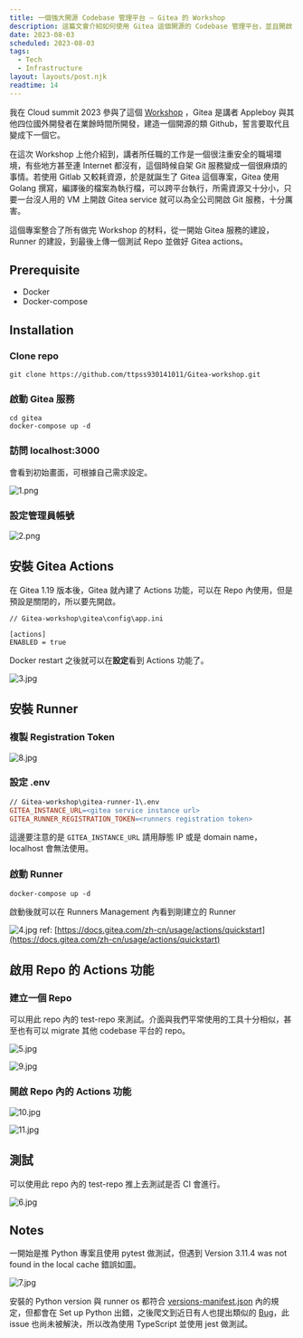 ```yaml
---
title: 一個強大開源 Codebase 管理平台 — Gitea 的 Workshop
description: 這篇文會介紹如何使用 Gitea 這個開源的 Codebase 管理平台，並且開啟 Gitea Actions 做 CI/CD 流程。
date: 2023-08-03
scheduled: 2023-08-03
tags:
  - Tech
  - Infrastructure
layout: layouts/post.njk
readtime: 14
---
```



我在 Cloud summit 2023 參與了這個 [Workshop](https://cloudsummit.ithome.com.tw/2023/lab-page/2225) ，Gitea 是講者 Appleboy 與其他四位國外開發者在業餘時間所開發，建造一個開源的類 Github，誓言要取代且變成下一個它。

在這次 Workshop 上他介紹到，講者所任職的工作是一個很注重安全的職場環境，有些地方甚至連 Internet 都沒有，這個時候自架 Git 服務變成一個很麻煩的事情。若使用 Gitlab 又較耗資源，於是就誕生了 Gitea 這個專案，Gitea 使用 Golang 撰寫，編譯後的檔案為執行檔，可以跨平台執行，所需資源又十分小，只要一台沒人用的 VM 上開啟 Gitea service 就可以為全公司開啟 Git 服務，十分厲害。

這個專案整合了所有做完 Workshop 的材料，從一開始 Gitea 服務的建設，Runner 的建設，到最後上傳一個測試 Repo 並做好 Gitea actions。

## Prerequisite

- Docker
- Docker-compose


## **Installation**

### Clone repo

```docker
git clone https://github.com/ttpss930141011/Gitea-workshop.git
```

### 啟動 Gitea 服務

```docker
cd gitea
docker-compose up -d
```

### 訪問 localhost:3000

會看到初始畫面，可根據自己需求設定。

![1.png](/img/remote/gitea-workshop/1.png)

### 設定管理員帳號

![2.png](/img/remote/gitea-workshop/2.png)

## 安裝 Gitea Actions

在 Gitea 1.19 版本後，Gitea 就內建了 Actions 功能，可以在 Repo 內使用，但是預設是關閉的，所以要先開啟。

```
// Gitea-workshop\gitea\config\app.ini

[actions]
ENABLED = true

```

Docker restart 之後就可以在**設定**看到 Actions 功能了。

![3.jpg](/img/remote/gitea-workshop/3.jpg)

## 安裝 Runner

### 複製 Registration Token

![8.jpg](/img/remote/gitea-workshop/8.png)

### 設定 .env

```makefile
// Gitea-workshop\gitea-runner-1\.env
GITEA_INSTANCE_URL=<gitea service instance url>
GITEA_RUNNER_REGISTRATION_TOKEN=<runners registration token>
```

這邊要注意的是 `GITEA_INSTANCE_URL` 請用靜態 IP 或是 domain name，localhost 會無法使用。

### 啟動 Runner

```docker
docker-compose up -d
```

啟動後就可以在 Runners Management 內看到剛建立的 Runner

![4.jpg](/img/remote/gitea-workshop/4.jpg)
ref: [https://docs.gitea.com/zh-cn/usage/actions/quickstart](https://docs.gitea.com/zh-cn/usage/actions/quickstart)

## 啟用 Repo 的 Actions 功能

### 建立一個 Repo

可以用此 repo 內的 test-repo 來測試。介面與我們平常使用的工具十分相似，甚至也有可以 migrate 其他 codebase 平台的 repo。

![5.jpg](/img/remote/gitea-workshop/5.jpg)

![9.jpg](/img/remote/gitea-workshop/9.png)

### 開啟 Repo 內的 Actions 功能

![10.jpg](/img/remote/gitea-workshop/10.png)

![11.jpg](/img/remote/gitea-workshop/11.png)

## 測試

可以使用此 repo 內的 test-repo 推上去測試是否 CI 會進行。

![6.jpg](/img/remote/gitea-workshop/6.jpg)

## Notes

一開始是推 Python 專案且使用 pytest 做測試，但遇到 Version 3.11.4 was not found in the local cache 錯誤如圖。

![7.jpg](/img/remote/gitea-workshop/7.jpg)

安裝的 Python version 與 runner os 都符合 [versions-manifest.json](https://raw.githubusercontent.com/actions/python-versions/main/versions-manifest.json) 內的規定，但都會在 Set up Python 出錯，之後爬文到近日有人也提出類似的 [Bug](https://github.com/actions/setup-python/issues/585)，此 issue 也尚未被解決，所以改為使用 TypeScript 並使用 jest 做測試。
